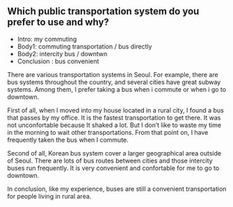 ## Which public transportation system do you prefer to use and why?

- Intro: my commuting
- Body1: commuting transportation / bus directly
- Body2: intercity bus / downtwn
- Conclusion : bus convenient

There are various transportation systems in Seoul. For example, there are bus systems throughout the country, and several cities have great subway systems. Among them, I prefer taking a bus when i commute or when i go to downtown.

First of all, when I moved into my house located in a rural city, I found a bus that passes by my office. It is the fastest transportation to get there. It was not unconfortable because It shaked a lot. But I don’t like to waste my time in the morning to wait other transportations. From that point on, I have frequently taken the bus when I commute.

Second of all, Korean bus system cover a larger geographical area outside of Seoul. There are lots of bus routes between cities and those intercity buses run frequently. It is very convenient and confortable for me to go to downtown.

In conclusion, like my experience, buses are still a convenient transportation for people living in rural area. 
